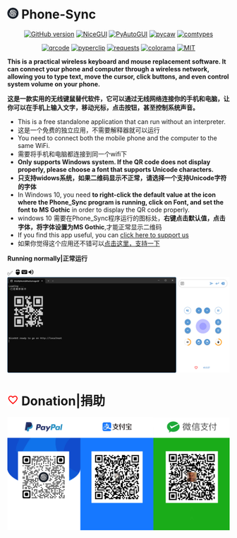 # <img src="Image/logo.ico" width="25" height="25"/> Phone-Sync
<div align="center">
  
[![GitHub version](https://badge.fury.io/gh/DUQIA%2FPhone-Sync.svg)](https://badge.fury.io/gh/DUQIA%2FPhone-Sync)
[![NiceGUI](https://img.shields.io/badge/NiceGUI-1.4.2-grue)](https://pypi.org/project/nicegui/) 
[![PyAutoGUI](https://img.shields.io/badge/PyAutoGUI-0.9.54-blue)](https://pypi.org/project/PyAutoGUI/)
[![pycaw](https://img.shields.io/badge/pycaw-20230407-blue)](https://pypi.org/project/pycaw/)
[![comtypes](https://img.shields.io/badge/comtypes-1.2.0-blue)](https://pypi.org/project/comtypes/)

[![qrcode](https://img.shields.io/badge/qrcode-7.4.2-red)](https://pypi.org/project/qrcode/)
[![pyperclip](https://img.shields.io/badge/pyperclip-1.8.2-red)](https://pypi.org/project/pyperclip/)
[![requests](https://img.shields.io/badge/requests-2.31.0-red)](https://pypi.org/project/requests/)
[![colorama](https://img.shields.io/badge/colorama-0.4.6-red)](https://pypi.org/project/colorama/)
[![MIT](https://img.shields.io/badge/license-MIT-crimson)](https://github.com/DUQIA/Phone-Sync/blob/main/LICENSE)

</div>

**This is a practical wireless keyboard and mouse replacement software. It can connect your phone and computer through a wireless network, allowing you to type text, move the cursor, click buttons, and even control system volume on your phone.**

**这是一款实用的无线键鼠替代软件，它可以通过无线网络连接你的手机和电脑，让你可以在手机上输入文字，移动光标，点击按钮，甚至控制系统声音。**

- This is a free standalone application that can run without an interpreter.
- 这是一个免费的独立应用，不需要解释器就可以运行
- You need to connect both the mobile phone and the computer to the same WiFi.
- 需要将手机和电脑都连接到同一个wifi下
- **Only supports Windows system. If the QR code does not display properly, please choose a font that supports Unicode characters.**
- **只支持widows系统，如果二维码显示不正常，请选择一个支持Unicode字符的字体**
- In Windows 10, you need **to right-click the default value at the icon where the Phone_Sync program is running, click on Font, and set the font to MS Gothic** in order to display the QR code properly.
- windows 10 需要在Phone_Sync程序运行的图标处，**右键点击默认值，点击字体，将字体设置为MS Gothic**,才能正常显示二维码
- If you find this app useful, you can [click here to support us](#-donation捐助)
- 如果你觉得这个应用还不错可以[点击这里，支持一下](#-donation捐助)

**Running normally|正常运行**

✅ <img src="Image/mouse.svg" height="15px"/><img src="Image/keyboard.svg" height="15px"/><img src="Image/volume.svg" height="15px"/>
<img src="Image/Running normally.png"/>

# <img src="Image/favorite_border_black_24dp.svg" width="25" height="25"/> Donation|捐助
<img src="Image/1697440892823.png"/>
